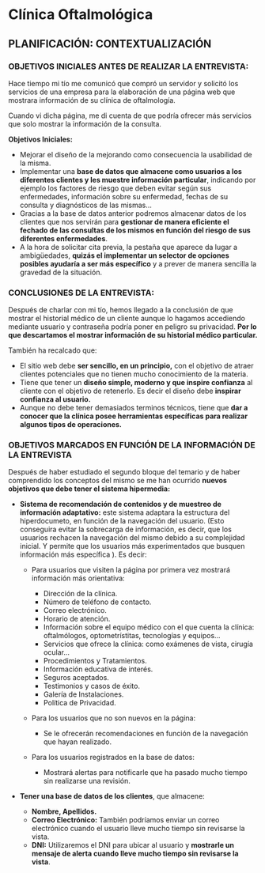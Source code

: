 # Clínica Oftalmológica

## PLANIFICACIÓN: CONTEXTUALIZACIÓN
### OBJETIVOS INICIALES ANTES DE REALIZAR LA ENTREVISTA:	


Hace tiempo mi tío me comunicó que compró un servidor y solicitó los servicios de una empresa para la elaboración de una página web que mostrara información de su clínica de oftalmología.

Cuando vi dicha página, me di cuenta de que podría ofrecer más servicios que solo mostrar la información de la consulta.

**Objetivos Iniciales:** 
- Mejorar el diseño de la mejorando como consecuencia la usabilidad de la misma.
- Implementar una **base de datos que almacene como usuarios a los diferentes clientes y les muestre información particular**, indicando por ejemplo los factores de riesgo que deben evitar según sus enfermedades, información sobre su enfermedad, fechas de su consulta y diagnósticos de las mismas...
- Gracias a la base de datos anterior podremos almacenar datos de los clientes que nos servirán para **gestionar de manera eficiente el fechado de las consultas de los mismos en función del riesgo de sus diferentes enfermedades**.
- A la hora de solicitar cita previa, la pestaña que aparece da lugar a ambigüedades, **quizás el implementar un selector de opciones posibles ayudaría a ser más específico** y a prever de manera sencilla la gravedad de la situación.

### CONCLUSIONES DE LA ENTREVISTA:	
Después de charlar con mi tío, hemos llegado a la conclusión de que mostrar el historial médico de un cliente aunque lo hagamos accediendo mediante usuario y contraseña podría poner en peligro su privacidad. **Por lo que descartamos el mostrar información de su historial médico particular.**

También ha recalcado que: 
-	El sitio web debe **ser sencillo, en un principio,** con el objetivo de atraer clientes potenciales que no tienen mucho conocimiento de la materia.
-	Tiene que tener un **diseño simple, moderno y que inspire confianza** al cliente con el objetivo de retenerlo. Es decir el diseño debe **inspirar confianza al usuario.**
-	Aunque no debe tener demasiados terminos técnicos, tiene que **dar a conocer que la clínica posee herramientas específicas para realizar algunos tipos de operaciones.**

  

### OBJETIVOS MARCADOS EN FUNCIÓN DE LA INFORMACIÓN DE LA ENTREVISTA 

Después de haber estudiado el segundo bloque del temario y de haber comprendido los conceptos del mismo se me han ocurrido **nuevos objetivos que debe tener el sistema hipermedia:**

- **Sistema de recomendación de contenidos y de muestreo de información adaptativo:** este sistema adaptara la estructura del hiperdocumeto, en función de la navegación del usuario. (Esto conseguira evitar la sobrecarga de información, es decir, que los usuarios rechacen la navegación del mismo debido a su complejidad inicial. Y permite que los usuarios más experimentados que busquen información más específica ). Es decir:
	- Para usuarios que visiten la página por primera vez mostrará información más orientativa: 
		- Dirección de la clínica.
		- Número de teléfono de contacto.
		- Correo electrónico.
		- Horario de atención.
		- Información sobre el equipo médico con el que cuenta la clínica: oftalmólogos, optometrístitas, tecnologías y equipos...
		- Servicios que ofrece la clínica: como exámenes de vista, cirugía ocular...
		- Procedimientos y Tratamientos.
		- Información educativa de interés.
		- Seguros aceptados.
		- Testimonios y casos de éxito.
		- Galería de Instalaciones.
		- Política de Privacidad.

	- Para los usuarios que no son nuevos en la página: 
		- Se le ofrecerán recomendaciones en función de la navegación que hayan realizado.

	- Para los usuarios registrados en la base de datos:
		- Mostrará alertas para notificarle que ha pasado mucho tiempo sin realizarse una revisión. 

- **Tener una base de datos de los clientes**, que almacene: 
	- **Nombre, Apellidos.** 
	- **Correo Electrónico:** También podríamos enviar un correo electrónico cuando el usuario lleve mucho tiempo sin revisarse la vista.
	- **DNI:** Utilizaremos el DNI para ubicar al usuario y **mostrarle  un mensaje de alerta cuando lleve mucho tiempo sin revisarse la vista**.


